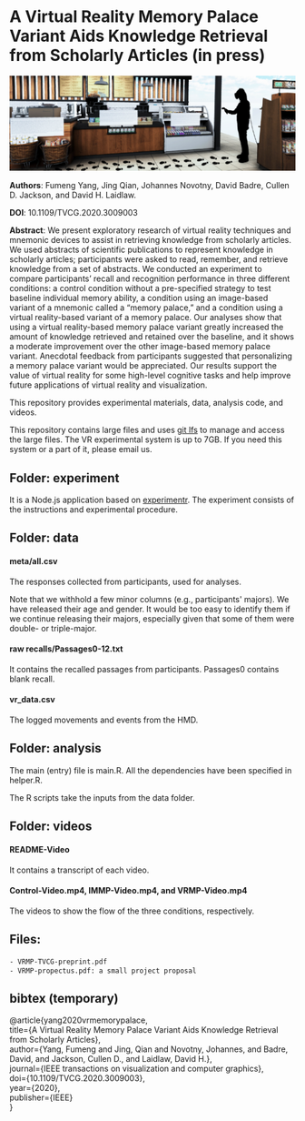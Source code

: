 # A Virtual Reality Memory Palace Variant Aids Knowledge Retrieval from Scholarly Articles (in press)

<img src="VRMP-teaser.png">

**Authors**: Fumeng Yang, Jing Qian, Johannes Novotny, David Badre, Cullen D. Jackson, and David H. Laidlaw.  

**DOI**: 10.1109/TVCG.2020.3009003

**Abstract**: We present exploratory research of virtual reality techniques and mnemonic devices to assist in retrieving knowledge from
scholarly articles. We used abstracts of scientific publications to represent knowledge in scholarly articles; participants were asked to
read, remember, and retrieve knowledge from a set of abstracts. We conducted an experiment to compare participants’ recall and
recognition performance in three different conditions: a control condition without a pre-specified strategy to test baseline individual
memory ability, a condition using an image-based variant of a mnemonic called a “memory palace,” and a condition using a virtual
reality-based variant of a memory palace. Our analyses show that using a virtual reality-based memory palace variant greatly
increased the amount of knowledge retrieved and retained over the baseline, and it shows a moderate improvement over the other
image-based memory palace variant. Anecdotal feedback from participants suggested that personalizing a memory palace variant
would be appreciated. Our results support the value of virtual reality for some high-level cognitive tasks and help improve future
applications of virtual reality and visualization.

This repository provides experimental materials, data, analysis code, and videos.

This repository contains large files and uses [git lfs](https://git-lfs.github.com/) to manage and access the large files.
The VR experimental system is up to 7GB. If you need this system or a part of it, please email us.

## Folder: experiment

It is a Node.js application based on [experimentr](https://github.com/codementum/experimentr). The experiment consists of the instructions and experimental procedure.


## Folder: data

#### meta/all.csv 

The responses collected from participants, used for analyses. 

Note that we withhold a few minor columns (e.g., participants' majors). We have released their age and gender. It would be too easy to identify them if we continue releasing their majors, especially given that some of them were double- or triple-major.


#### raw recalls/Passages0-12.txt

It contains the recalled passages from participants.
Passages0 contains blank recall.

#### vr_data.csv

The logged movements and events from the HMD.

## Folder: analysis

The main (entry) file is main.R. All the dependencies have been specified in helper.R.

The R scripts take the inputs from the data folder.

## Folder: videos

#### README-Video

It contains a transcript of each video.

#### Control-Video.mp4, IMMP-Video.mp4, and VRMP-Video.mp4

The videos to show the flow of the three conditions, respectively.

## Files: 
    - VRMP-TVCG-preprint.pdf
    - VRMP-propectus.pdf: a small project proposal 

## bibtex (temporary)
@article{yang2020vrmemorypalace,  
  title={A Virtual Reality Memory Palace Variant Aids Knowledge Retrieval from Scholarly Articles},   
  author={Yang, Fumeng and Jing, Qian and Novotny, Johannes, and Badre, David, and Jackson, Cullen D., and Laidlaw, David H.},      
  journal={IEEE transactions on visualization and computer graphics},   
  doi={10.1109/TVCG.2020.3009003},   
  year={2020},   
  publisher={IEEE}   
}

